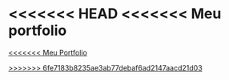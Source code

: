 <<<<<<< HEAD
<<<<<<< Meu portfolio
<a href="http://localhost:3000/">
=======
<<<<<<< Meu Portfolio
<a href="https://caiocesarsantos.github.io/my-portfolio/">

<a href="https://caiocesarsantos.github.io/my-portfolio/">
>>>>>>> 6fe7183b8235ae3ab77debaf6ad2147aacd21d03
